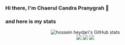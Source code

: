 ### Hi there, I'm Chaerul Candra Pranygrah 👋

### and here is my stats
<p align="center">
  <img src="https://github-readme-stats.vercel.app/api?username=Chaerulcp&show_icons=true&include_all_commits=true&theme=monokai" alt="hossein heydari's GitHub stats" /><br />
  <img src="https://github-readme-streak-stats.herokuapp.com/?user=Chaerulcp&theme=monokai"/>
  <img src="https://github-readme-stats-eight-theta.vercel.app/api/top-langs/?username=Chaerulcp&layout=compact&langs_count=8&theme=monokai"/>
  <img src="https://github-readme-stats.vercel.app/api/top-langs/?username=Chaerulcp&layout=compact&theme=monokai&langs_count=12"/><br />
</p>

<!--
**Chaerulcp/Chaerulcp** is a ✨ _special_ ✨ repository because its `README.md` (this file) appears on your GitHub profile.

Here are some ideas to get you started:

- 🔭 I’m currently working on ...
- 🌱 I’m currently learning ...
- 👯 I’m looking to collaborate on ...
- 🤔 I’m looking for help with ...
- 💬 Ask me about ...
- 📫 How to reach me: ...
- 😄 Pronouns: ...
- ⚡ Fun fact: ...
-->

